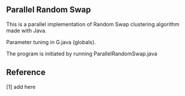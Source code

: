 ## Parallel Random Swap

This is a parallel implementation of Random Swap clustering algorithm made with Java.

Parameter tuning in G.java (globals).

The program is initiated by running ParallelRandomSwap.java

## Reference

[1] add here

